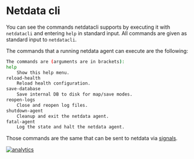# Netdata cli

You can see the commands netdatacli supports by executing it with `netdatacli` and entering `help` in
standard input. All commands are given as standard input to `netdatacli`.

The commands that a running netdata agent can execute are the following:

```sh
The commands are (arguments are in brackets):
help
    Show this help menu.
reload-health
    Reload health configuration.
save-database
    Save internal DB to disk for map/save modes.
reopen-logs
    Close and reopen log files.
shutdown-agent
    Cleanup and exit the netdata agent.
fatal-agent
    Log the state and halt the netdata agent.
```

Those commands are the same that can be sent to netdata via [signals](../daemon#command-line-options).

[![analytics](https://www.google-analytics.com/collect?v=1&aip=1&t=pageview&_s=1&ds=github&dr=https%3A%2F%2Fgithub.com%2Fnetdata%2Fnetdata&dl=https%3A%2F%2Fmy-netdata.io%2Fgithub%2Fcli%2FREADME&_u=MAC~&cid=5792dfd7-8dc4-476b-af31-da2fdb9f93d2&tid=UA-64295674-3)](<>)
